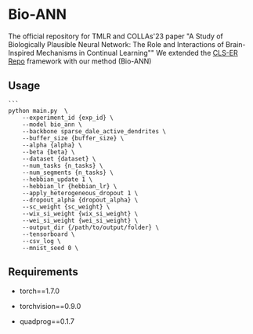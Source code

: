 # Bio-ANN

The official repository for TMLR and COLLAs'23 paper "A Study of Biologically Plausible Neural Network: The Role and Interactions of Brain-Inspired Mechanisms in Continual Learning""
We extended the [CLS-ER Repo](https://github.com/NeurAI-Lab/CLS-ER) framework with our method (Bio-ANN)

## Usage

    ```
    python main.py  \
        --experiment_id {exp_id} \
        --model bio_ann \
        --backbone sparse_dale_active_dendrites \
        --buffer_size {buffer_size} \
        --alpha {alpha} \
        --beta {beta} \
        --dataset {dataset} \
        --num_tasks {n_tasks} \
        --num_segments {n_tasks} \
        --hebbian_update 1 \
        --hebbian_lr {hebbian_lr} \
        --apply_heterogeneous_dropout 1 \
        --dropout_alpha {dropout_alpha} \
        --sc_weight {sc_weight} \
        --wix_si_weight {wix_si_weight} \
        --wei_si_weight {wei_si_weight} \
        --output_dir {/path/to/output/folder} \
        --tensorboard \
        --csv_log \
        --mnist_seed 0 \

## Requirements

- torch==1.7.0

- torchvision==0.9.0 

- quadprog==0.1.7